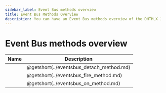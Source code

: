 ```yaml
---
sidebar_label: Event Bus methods overview
title: Event Bus Methods Overview
description: You can have an Event Bus methods overview of the DHTMLX JavaScript Spreadsheet library in the documentation. Browse developer guides and API reference, try out code examples and live demos, and download a free 30-day evaluation version of DHTMLX Spreadsheet.
---
```


# Event Bus methods overview

| Name                               | Description                               |
| ---------------------------------- | ----------------------------------------- |
| [](../eventsbus_detach_method.md) | @getshort(../eventsbus_detach_method.md) |
| [](../eventsbus_fire_method.md)   | @getshort(../eventsbus_fire_method.md)   |
| [](../eventsbus_on_method.md)     | @getshort(../eventsbus_on_method.md)     |

